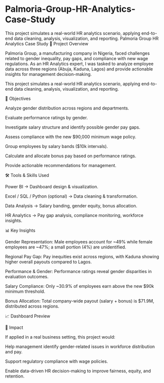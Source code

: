 # Palmoria-Group-HR-Analytics-Case-Study
This project simulates a real-world HR analytics scenario, applying end-to-end data cleaning, analysis, visualization, and reporting.
Palmoria Group HR Analytics Case Study
📌 Project Overview

Palmoria Group, a manufacturing company in Nigeria, faced challenges related to gender inequality, pay gaps, and compliance with new wage regulations.
As an HR Analytics expert, I was tasked to analyze employee data across three regions (Abuja, Kaduna, Lagos) and provide actionable insights for management decision-making.

This project simulates a real-world HR analytics scenario, applying end-to-end data cleaning, analysis, visualization, and reporting.

🎯 Objectives

Analyze gender distribution across regions and departments.

Evaluate performance ratings by gender.

Investigate salary structure and identify possible gender pay gaps.

Assess compliance with the new $90,000 minimum wage policy.

Group employees by salary bands ($10k intervals).

Calculate and allocate bonus pay based on performance ratings.

Provide actionable recommendations for management.

🛠 Tools & Skills Used

Power BI → Dashboard design & visualization.

Excel / SQL / Python (optional) → Data cleaning & transformation.

Data Analysis → Salary banding, gender equity, bonus allocation.

HR Analytics → Pay gap analysis, compliance monitoring, workforce insights.

📊 Key Insights

Gender Representation: Male employees account for ~49% while female employees are ~47%; a small portion (4%) are unidentified.

Regional Pay Gap: Pay inequities exist across regions, with Kaduna showing higher overall payouts compared to Lagos.

Performance & Gender: Performance ratings reveal gender disparities in evaluation outcomes.

Salary Compliance: Only ~30.9% of employees earn above the new $90k minimum threshold.

Bonus Allocation: Total company-wide payout (salary + bonus) is $71.9M, distributed across regions.

📈 Dashboard Preview

🚀 Impact

If applied in a real business setting, this project would:

Help management identify gender-related issues in workforce distribution and pay.

Support regulatory compliance with wage policies.

Enable data-driven HR decision-making to improve fairness, equity, and retention.
